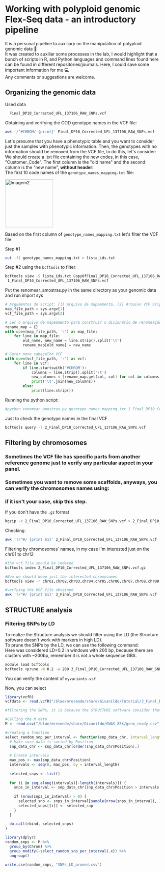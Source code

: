 # Working with polyploid genomic Flex-Seq data - an introductory pipeline  

It is a personal pipeline to auxiliary on the manipulation of polyploid genomic data 🥔  
It was created to auxiliar some processes in the lab, I would highlight that a bunch of scripts in R, and Python languages and command lines found here can be found in different repositories/journals. Here, I could save some important information for me 💻   
Any comments or suggestions are welcome.  

## Organizing the genomic data

Used data  
```bash
  Final_DP10_Corrected_UFL_137106_RAW_SNPs.vcf
```
Obtaining and verifying the COD genotype names in the VCF file:  
```bash
awk '/^#CHROM/ {print}' Final_DP10_Corrected_UFL_137106_RAW_SNPs.vcf
```  
Let's presume that you have a phenotypic table and you want to consider just the samples with phenotypic information. Then, the genotypes with no information should be removed from the VCF file, to do this, let's consider:    
We should create a .txt file containing the new codes, in this case, "Customer_Code". The first column is the "old name" and the second column is the "new name",  **without header**:  
The first 10 code names of the `genotype_names_mapping.txt` file: 

<img width="156" alt="Imagem2" src="https://github.com/GivanildoR/tutorial_polyploid/assets/167666189/cbc07953-fa9d-47c3-bc1f-303bfc0e7fa5">

Based on the first column of `genotype_names_mapping.txt` let's filter the VCF file:

Step #1

```bash
cut -f1 genotype_names_mapping.txt > lista_ids.txt
```

Step #2 using the `bcftools` to filter:

```bash
bcftools view -S lista_ids.txt CopyOfFinal_DP10_Corrected_UFL_137106_RAW_SNPs.vcf -o
 1_Final_DP10_Corrected_UFL_137106_RAW_SNPs.vcf
```
Put the renomear_amostras.py in the same directory as your genomic data and run
import sys

```python
# Argumentos do script: [1] Arquivo de mapeamento, [2] Arquivo VCF original
map_file_path = sys.argv[1]
vcf_file_path = sys.argv[2]

# Ler o arquivo de mapeamento para construir o dicionário de renomeação
rename_map = {}
with open(map_file_path, 'r') as map_file:
    for line in map_file:
        old_name, new_name = line.strip().split('\t')
        rename_map[old_name] = new_name

# Gerar novo cabeçalho VCF
with open(vcf_file_path, 'r') as vcf:
    for line in vcf:
        if line.startswith('#CHROM'):
            columns = line.strip().split('\t')
            new_columns = [rename_map.get(col, col) for col in columns]
            print('\t'.join(new_columns))
        else:
            print(line.strip())
```

Running the python script:

```python
#python renomear_amostras.py genotype_names_mapping.txt 1_Final_DP10_Corrected_UFL_137106_RAW_SNPs.vcf > 2_Final_DP10_Corrected_UFL_137106_RAW_SNPs.vcf
```

Just to check the genotype names in the final VCF

```bash
bcftools query -l 2_Final_DP10_Corrected_UFL_137106_RAW_SNPs.vcf
```

## Filtering by chromosomes  
### Sometimes the VCF file has specific parts from another reference genome just to verify any particular aspect in your panel.   
### Sometimes you want to remove some scaffolds, anyways, you can verify the chromosomes names using:  
### if it isn't your case, skip this step.  

If you don't have the `.gz` format  
```bash
bgzip -c 2_Final_DP10_Corrected_UFL_137106_RAW_SNPs.vcf > 2_Final_DP10_Corrected_UFL_137106_RAW_SNPs.vcf.gz
```

Checking:  
```bash
awk '!/^#/ {print $1}' 2_Final_DP10_Corrected_UFL_137106_RAW_SNPs.vcf | sort -u
```

Filtering by chromosomes` names, in my case I'm interested just on the chr01 to chr12  
```bash
#the vcf file should be indexed
bcftools index 2_Final_DP10_Corrected_UFL_137106_RAW_SNPs.vcf.gz

#Now we should keep just the interested chromosomes
bcftools view -r chr01,chr02,chr03,chr04,chr05,chr06,chr07,chr08,chr09,chr10,chr11,chr12 2_Final_DP10_Corrected_UFL_137106_RAW_SNPs.vcf.gz -o 3_Final_DP10_Corrected_UFL_137106_RAW_SNPs.vcf

#verfying the VCF file obtained
awk '!/^#/ {print $1}' 3_Final_DP10_Corrected_UFL_137106_RAW_SNPs.vcf | sort -u
```

## STRUCTURE analysis
### Filtering SNPs by LD
To realize the Structure analysis we should filter using the LD (the Structure software doesn't work with markers in high LD).  
To prune the SNPs by the LD, we can use the following command:  
Here was considered LD=0.2 in windows with 200 bp, because there are clusters with ~200bp, remember it is not a whole sequence GBS.  
```bash
module load bcftools
bcftools +prune -m 0.2 -w 200 3_Final_DP10_Corrected_UFL_137106_RAW_SNPs.vcf -Ob -o myvariants.vcf
```
You can verify the content of `myvariants.vcf`  

Now, you can select 
```R
library(vcfR)
vcfdata <- read.vcfR("/blue/mresende/share/Givanildo/Tutorial/3_Final_DP10_Corrected_UFL_137106_RAW_SNPs.vcf")

#filtering the SNPs, it is because the STRUCTURE software consider that all markers are not in linkage disequilibrium

#Calling the M data
M <- read.csv("/blue/mresende/share/Givanildo/GWAS_85k/geno_ready.csv")

#creating a function
select_random_snp_per_interval <- function(snp_data_chr, interval_length = 200) {
  # Make sure data is sorted by Position
  snp_data_chr <- snp_data_chr[order(snp_data_chr$Position),]
  
  # Create intervals
  max_pos <- max(snp_data_chr$Position)
  intervals <- seq(0, max_pos, by = interval_length)
  
  selected_snps <- list()
  
  for (i in seq_along(intervals)[-length(intervals)]) {
    snps_in_interval <- snp_data_chr[snp_data_chr$Position > intervals[i] & snp_data_chr$Position <= intervals[i + 1], ]
    
    if (nrow(snps_in_interval) > 0) {
      selected_snp <- snps_in_interval[sample(nrow(snps_in_interval), 1), ]
      selected_snps[[i]] <- selected_snp
    }
  }
  
  do.call(rbind, selected_snps)
}

library(dplyr)
random_snps <- M %>%  
  group_by(Chrom) %>% 
  group_modify(~select_random_snp_per_interval(.x)) %>% 
  ungroup()

write.csv(random_snps, "SNPs_LD_pruned.csv")
```




